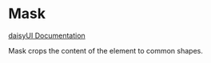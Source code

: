 # Mask

[daisyUI Documentation](https://daisyui.com/components/mask/)

Mask crops the content of the element to common shapes.

<DemoMask />